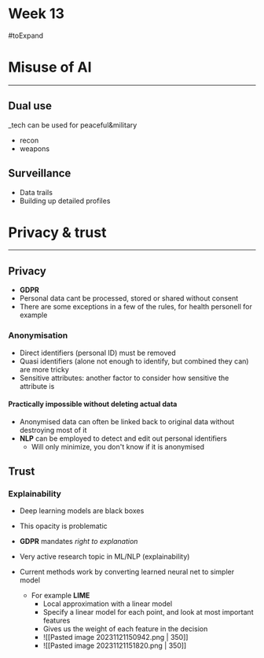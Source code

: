  # Week 13
#toExpand 


# Misuse of AI
---
## Dual use
_tech can be used for peaceful&military

* recon
* weapons

## Surveillance

* Data trails
* Building up detailed profiles


# Privacy & trust
---

## Privacy

* **GDPR**
* Personal data cant be processed, stored or shared without consent
* There are some exceptions in a few of the rules, for health personell for example

### Anonymisation

* Direct identifiers (personal ID) must be removed
* Quasi identifiers (alone not enough to identify, but combined they can) are more tricky
* Sensitive attributes: another factor to consider how sensitive the attribute is

#### Practically impossible without deleting actual data
* Anonymised data can often be linked back to original data without destroying most of it
* **NLP** can be employed to detect and edit out personal identifiers
	* Will only minimize, you don't know if it is anonymised

## Trust

### Explainability

* Deep learning models are black boxes
* This opacity is problematic
* **GDPR** mandates *right to explanation*

* Very active research topic in ML/NLP (explainability)
* Current methods work by converting learned neural net to simpler model
	* For example **LIME**
		* Local approximation with a linear model
		* Specify a linear model for each point, and look at most important features
		* Gives us the weight of each feature in the decision
		* ![[Pasted image 20231121150942.png | 350]]
		* ![[Pasted image 20231121151820.png | 350]]